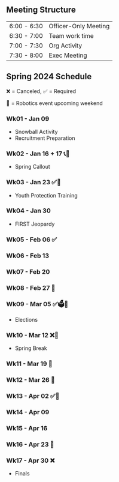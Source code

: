 ## Meeting Structure
  | | |
  | :--: | :-- |
  | 6:00 - 6:30 | Officer-Only Meeting |
  | 6:30 - 7:00 | Team work time |
  | 7:00 - 7:30 | Org Activity |
  | 7:30 - 8:00 | Exec Meeting |

## Spring 2024 Schedule
❌ = Canceled, ✅ = Required

🤖 = Robotics event upcoming weekend


### Wk01 - Jan 09
  - Snowball Activity
  - Recruitment Preparation

### Wk02 - Jan 16 + 17 📞🤖
  - Spring Callout

### Wk03 - Jan 23 ✅🚸
  - Youth Protection Training

### Wk04 - Jan 30
  - FIRST Jeopardy

### Wk05 - Feb 06 ✅

### Wk06 - Feb 13

### Wk07 - Feb 20

### Wk08 - Feb 27 🤖

### Wk09 - Mar 05 ✅🗳️🤖
  - Elections

### Wk10 - Mar 12 ❌🤖
  - Spring Break

### Wk11 - Mar 19 🤖

### Wk12 - Mar 26 🤖

### Wk13 - Apr 02 ✅🤖

### Wk14 - Apr 09
### Wk15 - Apr 16
### Wk16 - Apr 23 🥳
### Wk17 - Apr 30 ❌
  - Finals
